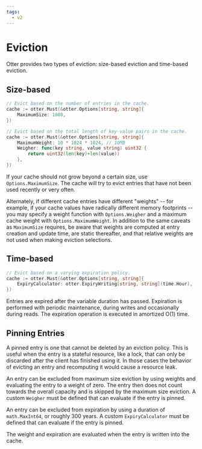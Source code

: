 ```yaml
---
tags:
  - v2
---
```


# Eviction

Otter provides two types of eviction: size-based eviction and time-based eviction.

## Size-based

```go
// Evict based on the number of entries in the cache.
cache := otter.Must(&otter.Options[string, string]{
	MaximumSize: 1000,
})

// Evict based on the total length of key-value pairs in the cache.
cache := otter.Must(&otter.Options[string, string]{
	MaximumWeight: 10 * 1024 * 1024, // 10MB
	Weigher: func(key string, value string) uint32 {
		return uint32(len(key)+len(value))
    },
})
```

If your cache should not grow beyond a certain size, use `Options.MaximumSize`. The cache will try to evict entries that have not been used recently or very often.

Alternately, if different cache entries have different "weights" -- for example, if your cache values have radically different memory footprints -- you may specify a weight function with `Options.Weigher` and a maximum cache weight with `Options.MaximumWeight`. In addition to the same caveats as `MaximumSize` requires, be aware that weights are computed at entry creation and update time, are static thereafter, and that relative weights are not used when making eviction selections.

## Time-based

```go
// Evict based on a varying expiration policy.
cache := otter.Must(&otter.Options[string, string]{
	ExpiryCalculator: otter.ExpiryWriting[string, string](time.Hour),
})
```

Entries are expired after the variable duration has passed. Expiration is performed with periodic maintenance, during writes and occasionally during reads. The expiration operation is executed in amortized O(1) time.

## Pinning Entries

A pinned entry is one that cannot be deleted by an eviction policy. This is useful when the entry is a stateful resource, like a lock, that can only be discarded after the client has finished using it. In those cases the behavior of evicting an entry and recomputing it would cause a resource leak.

An entry can be excluded from maximum size eviction by using weights and evaluating the entry to a weight of zero. The entry then does not count towards the overall capacity and is skipped by the maximum size eviction. A custom `Weigher` must be defined that can evaluate if the entry is pinned.

An entry can be excluded from expiration by using a duration of `math.MaxInt64`, or roughly 300 years. A custom `ExpiryCalculator` must be defined that can evaluate if the entry is pinned.

The weight and expiration are evaluated when the entry is written into the cache.
